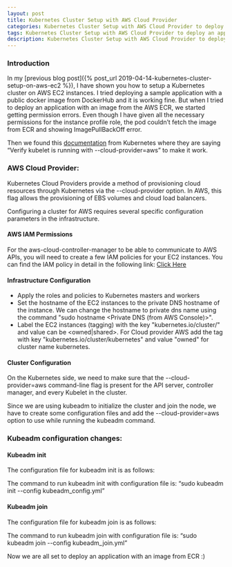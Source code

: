```yaml
---
layout: post
title: Kubernetes Cluster Setup with AWS Cloud Provider 
categories: Kubernetes Cluster Setup with AWS Cloud Provider to deploy an application with container image stored in an ECR repository. 
tags: Kubernetes Cluster Setup with AWS Cloud Provider to deploy an application with container image stored in an ECR repository. 
description: Kubernetes Cluster Setup with AWS Cloud Provider to deploy an application with container image stored in an ECR repository.
---
```


### Introduction

In my [previous blog post]({% post_url 2019-04-14-kubernetes-cluster-setup-on-aws-ec2 %}), I have shown you how to setup a Kubernetes cluster on AWS EC2 instances. I tried deploying a sample application with a public docker image from DockerHub and it is working fine. But when I tried to deploy an application with an image from the AWS ECR, we started getting permission errors. Even though I have given all the necessary permissions for the instance profile role, the pod couldn’t fetch the image from ECR and showing ImagePullBackOff error.

Then we found this [documentation](https://kubernetes.io/docs/concepts/containers/images/#using-aws-ec2-container-registry) from Kubernetes where they are saying “Verify kubelet is running with --cloud-provider=aws” to make it work.   
<!--more-->
### AWS Cloud Provider: 

Kubernetes Cloud Providers provide a method of provisioning cloud resources through Kubernetes via the --cloud-provider option. In AWS, this flag allows the provisioning of EBS volumes and cloud load balancers. 

Configuring a cluster for AWS requires several specific configuration parameters in the infrastructure.  

#### AWS IAM Permissions 

For the aws-cloud-controller-manager to be able to communicate to AWS APIs, you will need to create a few IAM policies for your EC2 instances. You can find the IAM policy in detail in the following link: [Click Here](https://github.com/kubernetes/cloud-provider-aws#iam-policy)

#### Infrastructure Configuration 

* Apply the roles and policies to Kubernetes masters and workers 
* Set the hostname of the EC2 instances to the private DNS hostname of the instance.  We can change the hostname to private dns name using the command "sudo hostname <Private DNS (from AWS Console)>". 
* Label the EC2 instances (tagging) with the key "kubernetes.io/cluster/<cluster-name>" and value can be <owned|shared>. For Cloud provider AWS add the tag with key "kubernetes.io/cluster/kubernetes" and value "owned" for cluster name kubernetes. 

#### Cluster Configuration 

On the Kubernetes side, we need to make sure that the --cloud-provider=aws command-line flag is present for the API server, controller manager, and every Kubelet in the cluster.  

Since we are using kubeadm to initialize the cluster and join the node, we have to create some configuration files and add the --cloud-provider=aws option to use while running the kubeadm command. 

### Kubeadm configuration changes: 

#### Kubeadm init 

The configuration file for kubeadm init is as follows: 

<script src="https://gist.github.com/abhidsm/bf11b9d0cbae5bf2e42dfff6fc5576a1.js"></script>

The command to run kubeadm init with configuration file is: “sudo kubeadm init --config kubeadm_config.yml” 

#### Kubeadm join 

The configuration file for kubeadm join is as follows: 

<script src="https://gist.github.com/abhidsm/09acc41b3d3b7aacec20f1ab057bc5b7.js"></script>

The command to run kubeadm join with configuration file is: “sudo kubeadm join --config kubeadm_join.yml” 

Now we are all set to deploy an application with an image from ECR :)


